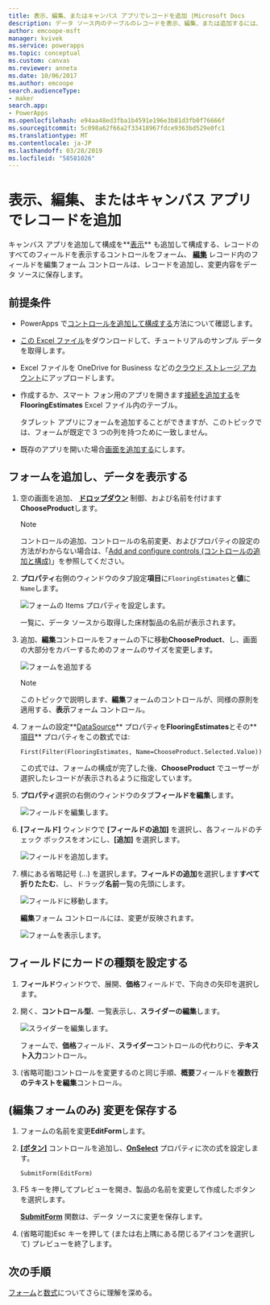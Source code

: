 ```yaml
---
title: 表示、編集、またはキャンバス アプリでレコードを追加 |Microsoft Docs
description: データ ソース内のテーブルのレコードを表示、編集、または追加するには、キャンバス アプリ フォームを使用します。
author: emcoope-msft
manager: kvivek
ms.service: powerapps
ms.topic: conceptual
ms.custom: canvas
ms.reviewer: anneta
ms.date: 10/06/2017
ms.author: emcoope
search.audienceType:
- maker
search.app:
- PowerApps
ms.openlocfilehash: e94aa48ed3fba1b4591e196e3b81d3fb0f76666f
ms.sourcegitcommit: 5c098a62f66a2f33418967fdce9363bd529e0fc1
ms.translationtype: MT
ms.contentlocale: ja-JP
ms.lasthandoff: 03/28/2019
ms.locfileid: "58581026"
---
```

# <a name="show-edit-or-add-a-record-in-a-canvas-app"></a>表示、編集、またはキャンバス アプリでレコードを追加

キャンバス アプリを追加して構成を**[表示](controls/control-form-detail.md)** も追加して構成する、レコードのすべてのフィールドを表示するコントロールをフォーム、 **[編集](controls/control-form-detail.md)** レコード内のフィールドを編集フォーム コントロールは、レコードを追加し、変更内容をデータ ソースに保存します。

## <a name="prerequisites"></a>前提条件

- PowerApps で[コントロールを追加して構成する](add-configure-controls.md)方法について確認します。
- [この Excel ファイル](https://az787822.vo.msecnd.net/documentation/get-started-from-data/FlooringEstimates.xlsx)をダウンロードして、チュートリアルのサンプル データを取得します。
- Excel ファイルを OneDrive for Business などの[クラウド ストレージ アカウント](connections/cloud-storage-blob-connections.md)にアップロードします。
- 作成するか、スマート フォン用のアプリを開きます[接続を追加する](add-data-connection.md)を**FlooringEstimates** Excel ファイル内のテーブル。

    タブレット アプリにフォームを追加することができますが、このトピックでは、フォームが既定で 3 つの列を持つために一致しません。

- 既存のアプリを開いた場合[画面を追加する](add-screen-context-variables.md)にします。

## <a name="add-a-form-and-show-data"></a>フォームを追加し、データを表示する
1. 空の画面を追加、 **[ドロップダウン](controls/control-drop-down.md)** 制御、および名前を付けます**ChooseProduct**します。

    > [!NOTE]
   > コントロールの追加、コントロールの名前変更、およびプロパティの設定の方法がわからない場合は、「[Add and configure controls (コントロールの追加と構成)](add-configure-controls.md)」を参照してください。

1. **プロパティ**右側のウィンドウのタブ設定**項目**に`FlooringEstimates`と**値**に`Name`します。

    ![フォームの Items プロパティを設定します。](./media/add-form/items-property.png)

    一覧に、データ ソースから取得した床材製品の名前が表示されます。

1. 追加、**編集**コントロールをフォームの下に移動**ChooseProduct**、し、画面の大部分をカバーするためのフォームのサイズを変更します。

    ![フォームを追加する](./media/add-form/add-a-form.png)

    > [!NOTE]
   > このトピックで説明します、**編集**フォームのコントロールが、同様の原則を適用する、**表示**フォーム コントロール。

1. フォームの設定**[DataSource](controls/control-form-detail.md)** プロパティを**FlooringEstimates**とその**[項目](controls/control-form-detail.md)** プロパティをこの数式では:

    `First(Filter(FlooringEstimates, Name=ChooseProduct.Selected.Value))`

   この式では、フォームの構成が完了した後、**ChooseProduct** でユーザーが選択したレコードが表示されるように指定しています。

1. **プロパティ**選択の右側のウィンドウのタブ**フィールドを編集**します。

    ![フィールドを編集します。](./media/add-form/edit-fields.png)

1. **[フィールド]** ウィンドウで **[フィールドの追加]** を選択し、各フィールドのチェック ボックスをオンにし、**[追加]** を選択します。

    ![フィールドを追加します。](./media/add-form/add-fields.png)

1. 横にある省略記号 (...) を選択します。**フィールドの追加**を選択します**すべて折りたたむ**、し、ドラッグ**名前**一覧の先頭にします。

    ![フィールドに移動します。](./media/add-form/move-field.png)

    **編集**フォーム コントロールには、変更が反映されます。

    ![フォームを表示します。](./media/add-form/show-form1.png)

## <a name="set-the-card-type-for-a-field"></a>フィールドにカードの種類を設定する
1. **フィールド**ウィンドウで、展開、**価格**フィールドで、下向きの矢印を選択します。

1. 開く、**コントロール型**、一覧表示し、**スライダーの編集**します。

    ![スライダーを編集します。](./media/add-form/edit-slider.png)

    フォームで、**価格**フィールド、**スライダー**コントロールの代わりに、**テキスト入力**コントロール。

1. (省略可能)コントロールを変更するのと同じ手順、**概要**フィールドを**複数行のテキストを編集**コントロール。

## <a name="edit-form-only-save-changes"></a>(編集フォームのみ) 変更を保存する

1. フォームの名前を変更**EditForm**します。

1. **[[ボタン]](controls/control-button.md)** コントロールを追加し、**[OnSelect](controls/properties-core.md)** プロパティに次の式を設定します。

   `SubmitForm(EditForm)`

1. F5 キーを押してプレビューを開き、製品の名前を変更して作成したボタンを選択します。

    **[SubmitForm](functions/function-form.md)** 関数は、データ ソースに変更を保存します。

1. (省略可能)Esc キーを押して (または右上隅にある閉じるアイコンを選択して) プレビューを終了します。

## <a name="next-steps"></a>次の手順
[フォーム](working-with-forms.md)と[数式](working-with-formulas.md)についてさらに理解を深める。

